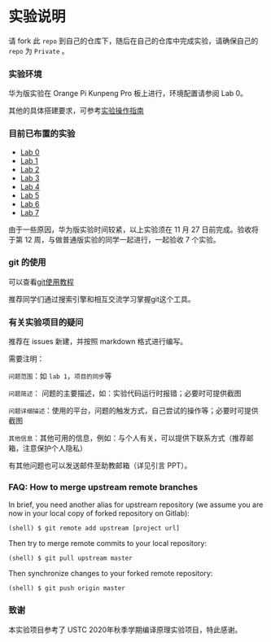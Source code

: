 # 实验说明

请 fork 此 `repo` 到自己的仓库下，随后在自己的仓库中完成实验，请确保自己的 `repo` 为 `Private` 。

### 实验环境

华为版实验在 Orange Pi Kunpeng Pro 板上进行，环境配置请参阅 Lab 0。

其他的具体搭建要求，可参考[实验操作指南](./%E7%BC%96%E8%AF%91%E5%8E%9F%E7%90%86%E5%AE%9E%E9%AA%8Cgitee%E5%B9%B3%E5%8F%B0%E6%8C%87%E5%8D%97.md)

### 目前已布置的实验

- [Lab 0](/Documentations/lab0/README.md)
- [Lab 1](/Documentations/lab1/README.md)
- [Lab 2](/Documentations/lab2/README.md)
- [Lab 3](/Documentations/lab3/README.md)
- [Lab 4](/Documentations/lab4/README.md)
- [Lab 5](/Documentations/lab5/README.md)
- [Lab 6](/Documentations/lab6/README.md)
- [Lab 7](/Documentations/lab7/README.md)

由于一些原因，华为版实验时间较紧，以上实验须在 11 月 27 日前完成。验收将于第 12 周，与做普通版实验的同学一起进行，一起验收 7 个实验。

### git 的使用

可以查看[git使用教程](./Documentations/git.md)

推荐同学们通过搜索引擎和相互交流学习掌握git这个工具。

### 有关实验项目的疑问

推荐在 issues 新建，并按照 markdown 格式进行编写。

需要注明：

`问题范围`：如 `lab 1`，`项目的同步`等

`问题简述`： 问题的主要描述，如：实验代码运行时报错；必要时可提供截图

`问题详细描述`：使用的平台，问题的触发方式，自己尝试的操作等；必要时可提供截图

`其他信息`：其他可用的信息，例如：与个人有关，可以提供下联系方式（推荐邮箱，注意保护个人隐私）

有其他问题也可以发送邮件至助教邮箱（详见引言 PPT）。

### FAQ: How to merge upstream remote branches

In brief, you need another alias for upstream repository (we assume you are now in your local copy of forked repository on Gitlab):

```
(shell) $ git remote add upstream [project url]
```

Then try to merge remote commits to your local repository:

```
(shell) $ git pull upstream master
```

Then synchronize changes to your forked remote repository:

```
(shell) $ git push origin master
```

### 致谢

本实验项目参考了 USTC 2020年秋季学期编译原理实验项目，特此感谢。
